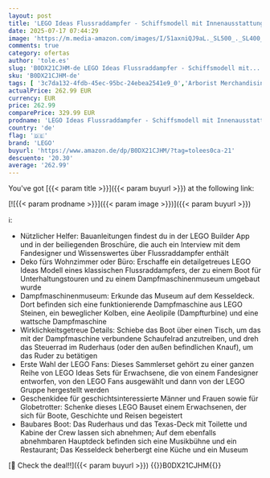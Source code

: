 ```yaml
---
layout: post
title: 'LEGO Ideas Flussraddampfer - Schiffsmodell mit Innenausstattung und interaktiven Funktionen  einschließlich funktionierendes Paddel & Steuerung - Geschenkidee für Männer und Frauen - 21356'
date: 2025-07-17 07:44:29
image: 'https://m.media-amazon.com/images/I/51axniQJ9aL._SL500_._SL400_.jpg'
comments: true
category: ofertas
author: 'tole.es'
slug: 'B0DX21CJHM-de LEGO Ideas Flussraddampfer - Schiffsmodell mit...'
sku: 'B0DX21CJHM-de'
tags: [ '3c7da132-4fdb-45ec-95bc-24ebea2541e9_0','Arborist Merchandising Root','Bauspielzeug & Konstruktionsspielzeug','Bauspielzeugsets','Custom Stores','LEGO','Self Service','Spielzeug','lego','🇩🇪', ]
actualPrice: 262.99 EUR
currency: EUR
price: 262.99
comparePrice: 329.99 EUR
prodname: 'LEGO Ideas Flussraddampfer - Schiffsmodell mit Innenausstattung und interaktiven Funktionen  einschließlich funktionierendes Paddel & Steuerung - Geschenkidee für Männer und Frauen - 21356'
country: 'de'
flag: '🇩🇪'
brand: 'LEGO'
buyurl: 'https://www.amazon.de/dp/B0DX21CJHM/?tag=tolees0ca-21'
descuento: '20.30'
average: '262.99'
---
```


You've got [{{< param title >}}]({{< param buyurl >}}) at the following link:

[![{{< param prodname >}}]({{< param image >}})]({{< param buyurl >}})

ℹ️:

- Nützlicher Helfer: Bauanleitungen findest du in der LEGO Builder App und in der beiliegenden Broschüre, die auch ein Interview mit dem Fandesigner und Wissenswertes über Flussraddampfer enthält
- Deko fürs Wohnzimmer oder Büro: Erschaffe ein detailgetreues LEGO Ideas Modell eines klassischen Flussraddampfers, der zu einem Boot für Unterhaltungstouren und zu einem Dampfmaschinenmuseum umgebaut wurde
- Dampfmaschinenmuseum: Erkunde das Museum auf dem Kesseldeck. Dort befinden sich eine funktionierende Dampfmaschine aus LEGO Steinen, ein beweglicher Kolben, eine Aeolipile (Dampfturbine) und eine wattsche Dampfmaschine
- Wirklichkeitsgetreue Details: Schiebe das Boot über einen Tisch, um das mit der Dampfmaschine verbundene Schaufelrad anzutreiben, und dreh das Steuerrad im Ruderhaus (oder den außen befindlichen Knauf), um das Ruder zu betätigen
- Erste Wahl der LEGO Fans: Dieses Sammlerset gehört zu einer ganzen Reihe von LEGO Ideas Sets für Erwachsene, die von einem Fandesigner entworfen, von den LEGO Fans ausgewählt und dann von der LEGO Gruppe hergestellt werden
- Geschenkidee für geschichtsinteressierte Männer und Frauen sowie für Globetrotter: Schenke dieses LEGO Bauset einem Erwachsenen, der sich für Boote, Geschichte und Reisen begeistert
- Baubares Boot: Das Ruderhaus und das Texas-Deck mit Toilette und Kabine der Crew lassen sich abnehmen; Auf dem ebenfalls abnehmbaren Hauptdeck befinden sich eine Musikbühne und ein Restaurant; Das Kesseldeck beherbergt eine Küche und ein Museum

[🛒 Check the deal!!]({{< param buyurl >}})
{{<world>}}B0DX21CJHM{{</world>}}
